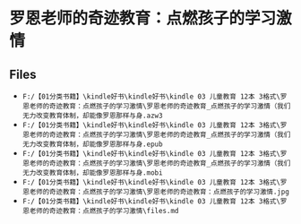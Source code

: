 # 罗恩老师的奇迹教育：点燃孩子的学习激情

## Files

- `F:/【01分类书籍】\kindle好书\kindle好书\kindle 03 儿童教育 12本 3格式\罗恩老师的奇迹教育：点燃孩子的学习激情\罗恩老师的奇迹教育_点燃孩子的学习激情（我们无力改变教育体制，却能像罗恩那样与身.azw3`
- `F:/【01分类书籍】\kindle好书\kindle好书\kindle 03 儿童教育 12本 3格式\罗恩老师的奇迹教育：点燃孩子的学习激情\罗恩老师的奇迹教育_点燃孩子的学习激情（我们无力改变教育体制，却能像罗恩那样与身.epub`
- `F:/【01分类书籍】\kindle好书\kindle好书\kindle 03 儿童教育 12本 3格式\罗恩老师的奇迹教育：点燃孩子的学习激情\罗恩老师的奇迹教育_点燃孩子的学习激情（我们无力改变教育体制，却能像罗恩那样与身.mobi`
- `F:/【01分类书籍】\kindle好书\kindle好书\kindle 03 儿童教育 12本 3格式\罗恩老师的奇迹教育：点燃孩子的学习激情\罗恩老师的奇迹教育：点燃孩子的学习激情.jpg`
- `F:/【01分类书籍】\kindle好书\kindle好书\kindle 03 儿童教育 12本 3格式\罗恩老师的奇迹教育：点燃孩子的学习激情\files.md`
